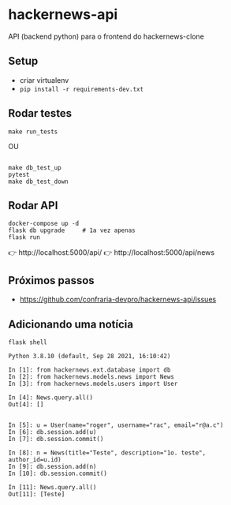 # hackernews-api
API (backend python) para o frontend do hackernews-clone

## Setup

- criar virtualenv
- `pip install -r requirements-dev.txt`


## Rodar testes

```
make run_tests
```

OU

```

make db_test_up
pytest
make db_test_down

```


## Rodar API

```
docker-compose up -d
flask db upgrade     # 1a vez apenas
flask run
```

👉 http://localhost:5000/api/
👉 http://localhost:5000/api/news


## Próximos passos

- https://github.com/confraria-devpro/hackernews-api/issues


## Adicionando uma notícia

```
flask shell

Python 3.8.10 (default, Sep 28 2021, 16:10:42) 

In [1]: from hackernews.ext.database import db
In [2]: from hackernews.models.news import News
In [3]: from hackernews.models.users import User

In [4]: News.query.all()
Out[4]: []


In [5]: u = User(name="roger", username="rac", email="r@a.c")
In [6]: db.session.add(u)
In [7]: db.session.commit()

In [8]: n = News(title="Teste", description="1o. teste", author_id=u.id)
In [9]: db.session.add(n)
In [10]: db.session.commit()

In [11]: News.query.all()
Out[11]: [Teste]
```